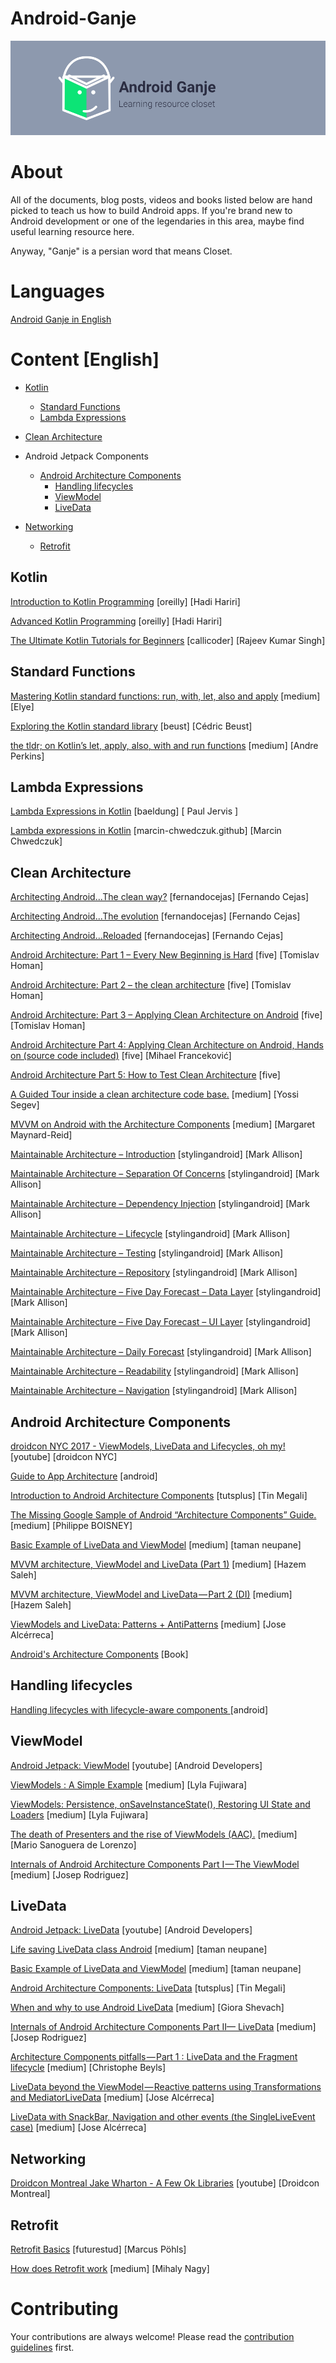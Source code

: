 # Android-Ganje
![Android-Ganje-Banner](https://github.com/Ssisakhti/android-ganje/blob/master/android-ganje-banner.png)

# About

All of the documents, blog posts, videos and books listed below are hand picked to teach us how to build Android apps. If you're brand new to Android development or one of the legendaries in this area, maybe find useful learning resource here.

Anyway, "Ganje" is a persian word that means Closet.

# Languages

[Android Ganje in English](#content-english)

# Content [English]

* [Kotlin](#kotlin)
    * [Standard Functions](#standard-functions)
    * [Lambda Expressions](#lambda-expressions)

* [Clean Architecture](#clean-architecture)
* Android Jetpack Components
    * [Android Architecture Components](#android-architecture-components)
        * [Handling lifecycles](#handling-lifecycles)
        * [ViewModel](#viewmodel)
        * [LiveData](#livedata)
* [Networking](#networking)
    * [Retrofit](#retrofit)

## Kotlin
[Introduction to Kotlin Programming](http://shop.oreilly.com/product/0636920052982.do) [oreilly] [Hadi Hariri]

[Advanced Kotlin Programming](http://shop.oreilly.com/product/0636920052999.do) [oreilly] [Hadi Hariri]

[The Ultimate Kotlin Tutorials for Beginners](https://www.callicoder.com/categories/kotlin/) [callicoder] [Rajeev Kumar Singh]

## Standard Functions
[Mastering Kotlin standard functions: run, with, let, also and apply](https://medium.com/@elye.project/mastering-kotlin-standard-functions-run-with-let-also-and-apply-9cd334b0ef84) [medium] [Elye]

[Exploring the Kotlin standard library](http://beust.com/weblog/2015/10/30/exploring-the-kotlin-standard-library/) [beust] [Cédric Beust]

[the tldr; on Kotlin’s let, apply, also, with and run functions](https://proandroiddev.com/the-tldr-on-kotlins-let-apply-also-with-and-run-functions-6253f06d152b) [medium] [Andre Perkins]

## Lambda Expressions
[Lambda Expressions in Kotlin](https://www.baeldung.com/kotlin-lambda-expressions) [baeldung] [ Paul Jervis ]

[Lambda expressions in Kotlin](https://marcin-chwedczuk.github.io/lambda-expressions-in-kotlin) [marcin-chwedczuk.github] [Marcin Chwedczuk]

## Clean Architecture
[Architecting Android...The clean way?](https://fernandocejas.com/2014/09/03/architecting-android-the-clean-way/) [fernandocejas] [Fernando Cejas]

[Architecting Android...The evolution](https://fernandocejas.com/2015/07/18/architecting-android-the-evolution/) [fernandocejas] [Fernando Cejas]

[Architecting Android...Reloaded](https://fernandocejas.com/2018/05/07/architecting-android-reloaded/) [fernandocejas] [Fernando Cejas]

[Android Architecture: Part 1 – Every New Beginning is Hard](https://five.agency/android-architecture-part-1-every-new-beginning-is-hard/) [five] [Tomislav Homan]

[Android Architecture: Part 2 – the clean architecture](https://five.agency/android-architecture-part-2-clean-architecture/) [five] [Tomislav Homan]

[Android Architecture: Part 3 – Applying Clean Architecture on Android](https://five.agency/android-architecture-part-3-applying-clean-architecture-android/) [five] [Tomislav Homan]

[Android Architecture Part 4: Applying Clean Architecture on Android, Hands on (source code included)](https://five.agency/android-architecture-part-4-applying-clean-architecture-on-android-hands-on/) [five] [Mihael Franceković]

[Android Architecture Part 5: How to Test Clean Architecture](https://five.agency/android-architecture-part-5-test-clean-architecture/) [five]

[A Guided Tour inside a clean architecture code base.](https://proandroiddev.com/a-guided-tour-inside-a-clean-architecture-code-base-48bb5cc9fc97) [medium] [Yossi Segev]

[MVVM on Android with the Architecture Components](https://medium.com/@margaretmz/exploring-the-android-architecture-components-117515acfa8) [medium] [Margaret Maynard-Reid]

[Maintainable Architecture – Introduction](https://blog.stylingandroid.com/maintainable-architecture-introduction/) [stylingandroid] [Mark Allison]

[Maintainable Architecture – Separation Of Concerns](https://blog.stylingandroid.com/maintainable-architecture-introduction-2/) [stylingandroid] [Mark Allison]

[Maintainable Architecture – Dependency Injection](https://blog.stylingandroid.com/maintainable-architecture-dependency-injection/) [stylingandroid] [Mark Allison]

[Maintainable Architecture – Lifecycle](https://blog.stylingandroid.com/maintainable-architecture-lifecycle/) [stylingandroid] [Mark Allison]

[Maintainable Architecture – Testing](https://blog.stylingandroid.com/maintainable-architecture-testing/) [stylingandroid] [Mark Allison]

[Maintainable Architecture – Repository](https://blog.stylingandroid.com/maintainable-architecture-repository/) [stylingandroid] [Mark Allison]

[Maintainable Architecture – Five Day Forecast – Data Layer](https://blog.stylingandroid.com/maintainable-architecture-five-day-forecast-data-layer/) [stylingandroid] [Mark Allison]

[Maintainable Architecture – Five Day Forecast – UI Layer](https://blog.stylingandroid.com/maintainable-architecture-five-day-forecast-ui-layer/) [stylingandroid] [Mark Allison]

[Maintainable Architecture – Daily Forecast](https://blog.stylingandroid.com/maintainable-architecture-daily-forecast/) [stylingandroid] [Mark Allison]

[Maintainable Architecture – Readability](https://blog.stylingandroid.com/maintainable-architecture-readability/) [stylingandroid] [Mark Allison]

[Maintainable Architecture – Navigation](https://blog.stylingandroid.com/maintainable-architecture-navigation/) [stylingandroid] [Mark Allison]

## Android Architecture Components
[droidcon NYC 2017 - ViewModels, LiveData and Lifecycles, oh my!](https://www.youtube.com/watch?v=SlZVYkhoSq8) [youtube] [droidcon NYC]

[Guide to App Architecture](https://developer.android.com/jetpack/docs/guide) [android]

[Introduction to Android Architecture Components](https://code.tutsplus.com/tutorials/introduction-to-android-architecture--cms-28749) [tutsplus] [Tin Megali]

[The Missing Google Sample of Android “Architecture Components” Guide.](https://proandroiddev.com/the-missing-google-sample-of-android-architecture-components-guide-c7d6e7306b8f) [medium] [Philippe BOISNEY]

[Basic Example of LiveData and ViewModel](https://medium.com/@taman.neupane/basic-example-of-livedata-and-viewmodel-14d5af922d0) [medium] [taman neupane]

[MVVM architecture, ViewModel and LiveData (Part 1)](https://proandroiddev.com/mvvm-architecture-viewmodel-and-livedata-part-1-604f50cda1) [medium] [Hazem Saleh]

[MVVM architecture, ViewModel and LiveData — Part 2 (DI)](https://proandroiddev.com/mvvm-architecture-viewmodel-and-livedata-part-2-di-1a6b1f96d84b) [medium] [Hazem Saleh]

[ViewModels and LiveData: Patterns + AntiPatterns](https://medium.com/google-developers/viewmodels-and-livedata-patterns-antipatterns-21efaef74a54) [medium] [Jose Alcérreca]

[Android's Architecture Components](https://commonsware.com/AndroidArch/) [Book]

## Handling lifecycles
[Handling lifecycles with lifecycle-aware components ](https://developer.android.com/topic/libraries/architecture/lifecycle) [android]

## ViewModel
[Android Jetpack: ViewModel](https://www.youtube.com/watch?v=5qlIPTDE274) [youtube] [Android Developers]

[ViewModels : A Simple Example](https://medium.com/google-developers/viewmodels-a-simple-example-ed5ac416317e) [medium] [Lyla Fujiwara]

[ViewModels: Persistence, onSaveInstanceState(), Restoring UI State and Loaders](https://medium.com/google-developers/viewmodels-persistence-onsaveinstancestate-restoring-ui-state-and-loaders-fc7cc4a6c090) [medium] [Lyla Fujiwara]

[The death of Presenters and the rise of ViewModels (AAC).](https://proandroiddev.com/the-death-of-presenters-and-the-rise-of-viewmodels-aac-f14d54b419a) [medium] [Mario Sanoguera de Lorenzo]

[Internals of Android Architecture Components Part I — The ViewModel](https://medium.com/the-lair/internals-of-android-architecture-components-part-i-the-viewmodel-d893e362a0d9) [medium] [Josep Rodriguez]

## LiveData
[Android Jetpack: LiveData](https://www.youtube.com/watch?v=OMcDk2_4LSk) [youtube] [Android Developers]

[Life saving LiveData class Android](https://medium.com/@taman.neupane/life-saving-livedata-class-android-b3f36d57d79f) [medium] [taman neupane]

[Basic Example of LiveData and ViewModel](https://medium.com/@taman.neupane/basic-example-of-livedata-and-viewmodel-14d5af922d0) [medium] [taman neupane]

[Android Architecture Components: LiveData](https://code.tutsplus.com/tutorials/android-architecture-component-livedata--cms-29317) [tutsplus] [Tin Megali]

[When and why to use Android LiveData](https://medium.com/sears-israel/when-and-why-to-use-android-livedata-93d7dd949138) [medium] [Giora Shevach]

[Internals of Android Architecture Components Part II— LiveData](https://medium.com/the-lair/internals-of-android-architecture-components-part-ii-livedata-a26a4d11795) [medium] [Josep Rodriguez]

[Architecture Components pitfalls — Part 1 : LiveData and the Fragment lifecycle](https://medium.com/@BladeCoder/architecture-components-pitfalls-part-1-9300dd969808) [medium] [Christophe Beyls]

[LiveData beyond the ViewModel — Reactive patterns using Transformations and MediatorLiveData](https://medium.com/google-developers/livedata-beyond-the-viewmodel-reactive-patterns-using-transformations-and-mediatorlivedata-fda520ba00b7) [medium] [Jose Alcérreca]

[LiveData with SnackBar, Navigation and other events (the SingleLiveEvent case)](https://medium.com/google-developers/livedata-with-snackbar-navigation-and-other-events-the-singleliveevent-case-ac2622673150) [medium] [Jose Alcérreca]

## Networking
[Droidcon Montreal Jake Wharton - A Few Ok Libraries](https://www.youtube.com/watch?v=WvyScM_S88c) [youtube] [Droidcon Montreal]

## Retrofit
[Retrofit Basics](https://futurestud.io/learningpaths/retrofit-basics) [futurestud] [Marcus Pöhls]

[How does Retrofit work](https://proandroiddev.com/how-does-retrofit-work-6ecad1bb683b) [medium] [Mihaly Nagy]

# Contributing
Your contributions are always welcome! Please read the [contribution guidelines](contributing.md) first.
